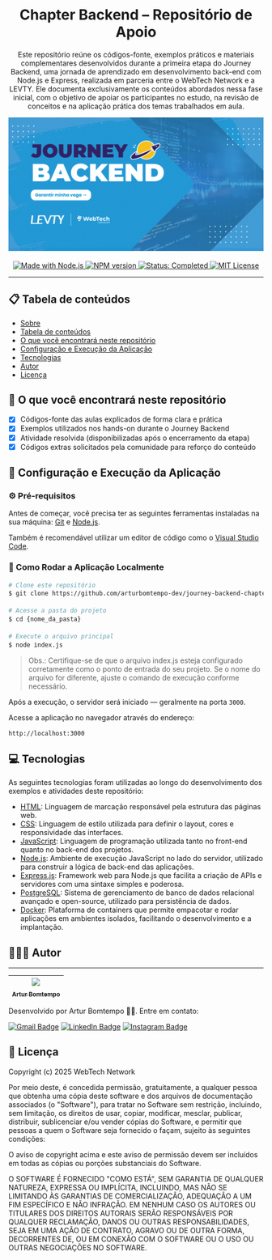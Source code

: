 <div  align="center" id="about">
    <h1 align="center">
        Chapter Backend – Repositório de Apoio
    </h1>
    <p align="center">
        Este repositório reúne os códigos-fonte, exemplos práticos e materiais complementares desenvolvidos durante a primeira etapa do Journey Backend, uma jornada de aprendizado em desenvolvimento back-end com Node.js e Express, realizada em parceria entre o WebTech Network e a LEVTY. Ele documenta exclusivamente os conteúdos abordados nessa fase inicial, com o objetivo de apoiar os participantes no estudo, na revisão de conceitos e na aplicação prática dos temas trabalhados em aula.
    </p>
    <img 
        src="./resources/banner.png"
        alt="Banner image"
    />
</div>
<br>
<div align="center">
    <a href="https://github.com/arturbomtempo-dev/journey-backend-chapter" target="_blank">
        <img src="https://img.shields.io/badge/feito_com-Node.js-43853D" alt="Made with Node.js">
    </a>
    <a href="https://github.com/arturbomtempo-dev/journey-backend-chapter" target="_blank">
        <img src="https://img.shields.io/badge/npm-v11.3.0-blue" alt="NPM version">
    </a>
    <a href="https://github.com/arturbomtempo-dev/journey-backend-chapter" target="_blank">
        <img src="https://img.shields.io/badge/status-em%20progresso-yellow" alt="Status: Completed">
    </a>
    <a href="https://github.com/arturbomtempo-dev/journey-backend-chapter/blob/main/LICENSE.md" target="_blank">
        <img src="https://img.shields.io/badge/license-MIT-red" alt="MIT License">
    </a>
</div>

---

<div id="table-of-contents"></div>

## 📋 Tabela de conteúdos

-   [Sobre](#about)
-   [Tabela de conteúdos](#table-of-contents)
-   [O que você encontrará neste repositório](#features)
-   [Configuração e Execução da Aplicação](#setup-and-run-the-application)
-   [Tecnologias](#technologies)
-   [Autor](#author)
-   [Licença](#license)

<div id="features"></div>

## 📝 O que você encontrará neste repositório

-   [x] Códigos-fonte das aulas explicados de forma clara e prática
-   [x] Exemplos utilizados nos hands-on durante o Journey Backend
-   [x] Atividade resolvida (disponibilizadas após o encerramento da etapa)
-   [x] Códigos extras solicitados pela comunidade para reforço do conteúdo

<div id="setup-and-run-the-application"></div>

## 📁 Configuração e Execução da Aplicação

### ⚙️ Pré-requisitos

Antes de começar, você precisa ter as seguintes ferramentas instaladas na sua máquina: [Git](https://git-scm.com) e [Node.js](https://nodejs.org/).

Também é recomendável utilizar um editor de código como o [Visual Studio Code](https://code.visualstudio.com/).

### 🚀 Como Rodar a Aplicação Localmente

```bash
# Clone este repositório
$ git clone https://github.com/arturbomtempo-dev/journey-backend-chapter.git

# Acesse a pasta do projeto
$ cd {nome_da_pasta}

# Execute o arquivo principal
$ node index.js
```

> Obs.: Certifique-se de que o arquivo index.js esteja configurado corretamente como o ponto de entrada do seu projeto. Se o nome do arquivo for diferente, ajuste o comando de execução conforme necessário.

Após a execução, o servidor será iniciado — geralmente na porta `3000`.

Acesse a aplicação no navegador através do endereço:

```plaintext
http://localhost:3000
```

<div id="technologies"></div>

## 💻 Tecnologias

As seguintes tecnologias foram utilizadas ao longo do desenvolvimento dos exemplos e atividades deste repositório:

-   [HTML](https://developer.mozilla.org/pt-BR/docs/Web/HTML): Linguagem de marcação responsável pela estrutura das páginas web.
-   [CSS](https://developer.mozilla.org/pt-BR/docs/Web/CSS): Linguagem de estilo utilizada para definir o layout, cores e responsividade das interfaces.
-   [JavaScript](https://developer.mozilla.org/pt-BR/docs/Web/JavaScript): Linguagem de programação utilizada tanto no front-end quanto no back-end dos projetos.
-   [Node.js](https://nodejs.org/): Ambiente de execução JavaScript no lado do servidor, utilizado para construir a lógica de back-end das aplicações.
-   [Express.js](https://expressjs.com/pt-br/): Framework web para Node.js que facilita a criação de APIs e servidores com uma sintaxe simples e poderosa.
-   [PostgreSQL](https://www.postgresql.org/docs/): Sistema de gerenciamento de banco de dados relacional avançado e open-source, utilizado para persistência de dados.
-   [Docker](https://docs.docker.com/): Plataforma de containers que permite empacotar e rodar aplicações em ambientes isolados, facilitando o desenvolvimento e a implantação.

<div id="author"></div>

## 👨🏻‍💻 Autor

---

| [<img loading="lazy" src="https://avatars.githubusercontent.com/u/96635074?v=4" width=115><br><sub>Artur Bomtempo</sub>](https://arturbomtempo.dev/) |
| :--------------------------------------------------------------------------------------------------------------------------------------------------: |

Desenvolvido por Artur Bomtempo 👋🏻. Entre em contato:

[![Gmail Badge](https://img.shields.io/badge/-arturbcolen@gmail.com-D14836?style=flat-square&logo=Gmail&logoColor=white&link=mailto:arturbcolen@gmail.com)](mailto:arturbcolen@gmail.com)
[![LinkedIn Badge](https://img.shields.io/badge/-Artur%20Bomtempo-0A66C2?style=flat-square&logo=LinkedIn&logoColor=white&link=https://www.linkedin.com/in/artur-bomtempo/)](https://www.linkedin.com/in/artur-bomtempo/)
[![Instagram Badge](https://img.shields.io/badge/-@arturbomtempo.dev-E4405F?style=flat-square&logo=Instagram&logoColor=white&link=https://www.instagram.com/arturbomtempo.dev/)](https://www.instagram.com/arturbomtempo.dev/)

<div id="license"></div>

## 📜 Licença

Copyright (c) 2025 WebTech Network

Por meio deste, é concedida permissão, gratuitamente, a qualquer pessoa que obtenha uma cópia
deste software e dos arquivos de documentação associados (o "Software"), para tratar
no Software sem restrição, incluindo, sem limitação, os direitos
de usar, copiar, modificar, mesclar, publicar, distribuir, sublicenciar e/ou vender
cópias do Software, e permitir que pessoas a quem o Software seja fornecido o façam, sujeito às seguintes condições:

O aviso de copyright acima e este aviso de permissão devem ser incluídos em todas
as cópias ou porções substanciais do Software.

O SOFTWARE É FORNECIDO "COMO ESTÁ", SEM GARANTIA DE QUALQUER NATUREZA, EXPRESSA OU
IMPLÍCITA, INCLUINDO, MAS NÃO SE LIMITANDO ÀS GARANTIAS DE COMERCIALIZAÇÃO,
ADEQUAÇÃO A UM FIM ESPECÍFICO E NÃO INFRAÇÃO. EM NENHUM CASO OS
AUTORES OU TITULARES DOS DIREITOS AUTORAIS SERÃO RESPONSÁVEIS POR QUALQUER RECLAMAÇÃO, DANOS OU OUTRAS
RESPONSABILIDADES, SEJA EM UMA AÇÃO DE CONTRATO, AGRAVO OU DE OUTRA FORMA, DECORRENTES DE,
OU EM CONEXÃO COM O SOFTWARE OU O USO OU OUTRAS NEGOCIAÇÕES NO
SOFTWARE.
